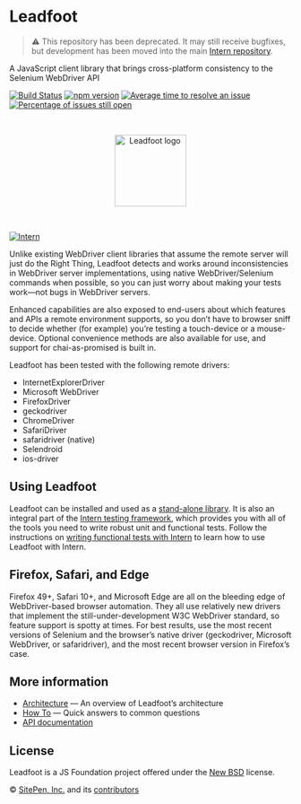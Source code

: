 # Leadfoot

> ⚠️ This repository has been deprecated. It may still receive bugfixes, but
> development has been moved into the main
> [Intern repository](https://github.com/theintern/intern).

<!-- start-github-only -->

A JavaScript client library that brings cross-platform consistency to the
Selenium WebDriver API

[![Build Status](https://travis-ci.org/theintern/leadfoot.svg?branch=master)](https://travis-ci.org/theintern/leadfoot)
[![npm version](https://badge.fury.io/js/leadfoot.svg)](https://badge.fury.io/js/leadfoot)
[![Average time to resolve an issue](http://isitmaintained.com/badge/resolution/theintern/leadfoot.svg)](http://isitmaintained.com/project/theintern/leadfoot 'Average time to resolve an issue')
[![Percentage of issues still open](http://isitmaintained.com/badge/open/theintern/leadfoot.svg)](http://isitmaintained.com/project/theintern/leadfoot 'Percentage of issues still open')

<br><p align="center"><img src="https://cdn.rawgit.com/theintern/leadfoot/master/docs/logo.svg" alt="Leadfoot logo" height="128"></p><br>

<!-- end-github-only -->

[![Intern](https://theintern.io/images/intern-v4.svg)](https://github.com/theintern/intern/)

Unlike existing WebDriver client libraries that assume the remote server will
just do the Right Thing, Leadfoot detects and works around inconsistencies in
WebDriver server implementations, using native WebDriver/Selenium commands when
possible, so you can just worry about making your tests work—not bugs in
WebDriver servers.

Enhanced capabilities are also exposed to end-users about which features and
APIs a remote environment supports, so you don’t have to browser sniff to decide
whether (for example) you’re testing a touch-device or a mouse-device. Optional
convenience methods are also available for use, and support for chai-as-promised
is built in.

Leadfoot has been tested with the following remote drivers:

- InternetExplorerDriver
- Microsoft WebDriver
- FirefoxDriver
- geckodriver
- ChromeDriver
- SafariDriver
- safaridriver (native)
- Selendroid
- ios-driver

## Using Leadfoot

Leadfoot can be installed and used as a
[stand-alone library](docs/how_to.md#use-leadfoot-as-a-standalone-library). It
is also an integral part of the
[Intern testing framework](https://theintern.io), which provides you with all of
the tools you need to write robust unit and functional tests. Follow the
instructions on
[writing functional tests with Intern](https://theintern.io/docs.html#Intern/4/docs/docs%2Fwriting_tests.md/functional-tests)
to learn how to use Leadfoot with Intern.

## Firefox, Safari, and Edge

Firefox 49+, Safari 10+, and Microsoft Edge are all on the bleeding edge of
WebDriver-based browser automation. They all use relatively new drivers that
implement the still-under-development W3C WebDriver standard, so feature support
is spotty at times. For best results, use the most recent versions of Selenium
and the browser’s native driver (geckodriver, Microsoft WebDriver, or
safaridriver), and the most recent browser version in Firefox’s case.

## More information

- [Architecture](docs/architecture.md) — An overview of Leadfoot’s architecture
- [How To](docs/how_to.md) — Quick answers to common questions
- [API documentation](https://theintern.io/docs.html#Leadfoot/2/api/Command)

<!-- start-github-only -->

## License

Leadfoot is a JS Foundation project offered under the [New BSD](LICENSE)
license.

© [SitePen, Inc.](https://sitepen.com) and its
[contributors](https://github.com/theintern/leadfoot/graphs/contributors)

<!-- end-github-only -->

<!-- doc-viewer-config
{
    "api": "docs/api.json",
    "pages": [
        "docs/architecture.md",
        "docs/how_to.md"
    ]
}
-->
